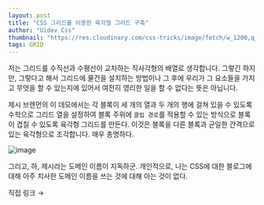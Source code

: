 ```yaml
---
layout: post
title: "CSS 그리드를 이용한 육각형 그리드 구축"
author: "Uidev Css"
thumbnail: "https://res.cloudinary.com/css-tricks/image/fetch/w_1200,q_auto,f_auto/https://css-tricks.com/wp-content/uploads/2020/06/Screen-Shot-2020-06-17-at-7.40.37-AM.png"
tags: GRID
---
```



저는 그리드를 수직선과 수평선이 교차하는 직사각형의 배열로 생각합니다. 그렇긴 하지만, 그렇다고 해서 그리드에 물건을 설치하는 방법이나 그 후에 우리가 그 요소들을 가지고 무엇을 할 수 있는지에 있어서 여전히 영리한 일을 할 수 없다는 뜻은 아닙니다.

제시 브렌먼의 이 데모에서는 각 블록이 세 개의 열과 두 개의 행에 걸쳐 있을 수 있도록 수학으로 그리드 열을 설정하여 블록 주위에 `클립 경로`를 적용할 수 있는 방식으로 블록이 겹칠 수 있도록 육각형 그리드를 만든다. 이것은 블록을 다른 블록과 균일한 간격으로 있는 육각형으로 조각합니다. 매우 총명하다.

![image](https://i0.wp.com/css-tricks.com/wp-content/uploads/2020/06/Screen-Shot-2020-06-17-at-7.39.00-AM.png?fit=1024%2C727&ssl=1)

그리고, 하, 제시라는 도메인 이름이 지독하군. 개인적으로, 나는 CSS에 대한 블로그에 대해 아주 치사한 도메인 이름을 쓰는 것에 대해 아는 것이 없다.

직접 링크 →